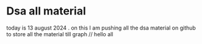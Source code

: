 # Dsa all material
 today is 13 august 2024  . on this I am pushing all the dsa material on github to store  all the material till graph
// hello all